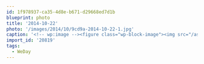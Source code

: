```yaml
---
id: 1f978937-ca35-4d8e-b671-d29668ed7d1b
blueprint: photo
title: '2014-10-22'
photo: '/images/2014/10/9cd9a-2014-10-22-1.jpg'
caption: '<!-- wp:image --><figure class="wp-block-image"><img src="/assets/images/2014/10/9cd9a-2014-10-22-1.jpg" /></figure><!-- /wp:image --><!-- wp:paragraph --><p>#WeDay is pretty amazing and inspiring day.</p><!-- /wp:paragraph -->'
import_id: '20819'
tags:
  - WeDay
---
```

